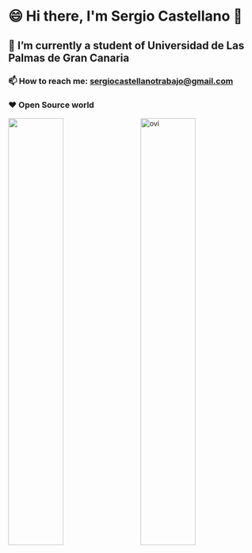 # 😄 Hi there, I'm Sergio Castellano 👋
## 🔭 I’m currently a student of Universidad de Las Palmas de Gran Canaria
### 📫 How to reach me: sergiocastellanotrabajo@gmail.com
### ❤️ Open Source world

<img align = "Right" width = "47%" src="https://github-readme-stats.vercel.app/api/top-langs?username=SCASTELLANO6044&show_icons=true&locale=en&layout=compact&theme=chartreuse-dark" alt="ovi" />
<img align = "Left" width = "47%" src = "https://github-readme-stats.vercel.app/api?username=SCASTELLANO6044&show_icons=true&theme=radical" />

<!--
**SCASTELLANO6044/SCASTELLANO6044** is a ✨ _special_ ✨ repository because its `README.md` (this file) appears on your GitHub profile.

Here are some ideas to get you started:

- 🔭 I’m currently working on ...
- 🌱 I’m currently learning ...
- 👯 I’m looking to collaborate on ...
- 🤔 I’m looking for help with ...
- 💬 Ask me about ...
- 📫 How to reach me: ...
- 😄 Pronouns: ...
- ⚡ Fun fact: ...
-->

